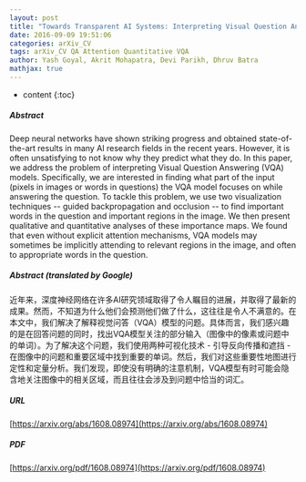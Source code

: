 ```yaml
---
layout: post
title: "Towards Transparent AI Systems: Interpreting Visual Question Answering Models"
date: 2016-09-09 19:51:06
categories: arXiv_CV
tags: arXiv_CV QA Attention Quantitative VQA
author: Yash Goyal, Akrit Mohapatra, Devi Parikh, Dhruv Batra
mathjax: true
---
```


* content
{:toc}

##### Abstract
Deep neural networks have shown striking progress and obtained state-of-the-art results in many AI research fields in the recent years. However, it is often unsatisfying to not know why they predict what they do. In this paper, we address the problem of interpreting Visual Question Answering (VQA) models. Specifically, we are interested in finding what part of the input (pixels in images or words in questions) the VQA model focuses on while answering the question. To tackle this problem, we use two visualization techniques -- guided backpropagation and occlusion -- to find important words in the question and important regions in the image. We then present qualitative and quantitative analyses of these importance maps. We found that even without explicit attention mechanisms, VQA models may sometimes be implicitly attending to relevant regions in the image, and often to appropriate words in the question.

##### Abstract (translated by Google)
近年来，深度神经网络在许多AI研究领域取得了令人瞩目的进展，并取得了最新的成果。然而，不知道为什么他们会预测他们做了什么，这往往是令人不满意的。在本文中，我们解决了解释视觉问答（VQA）模型的问题。具体而言，我们感兴趣的是在回答问题的同时，找出VQA模型关注的部分输入（图像中的像素或问题中的单词）。为了解决这个问题，我们使用两种可视化技术 - 引导反向传播和遮挡 - 在图像中的问题和重要区域中找到重要的单词。然后，我们对这些重要性地图进行定性和定量分析。我们发现，即使没有明确的注意机制，VQA模型有时可能会隐含地关注图像中的相关区域，而且往往会涉及到问题中恰当的词汇。

##### URL
[https://arxiv.org/abs/1608.08974](https://arxiv.org/abs/1608.08974)

##### PDF
[https://arxiv.org/pdf/1608.08974](https://arxiv.org/pdf/1608.08974)

